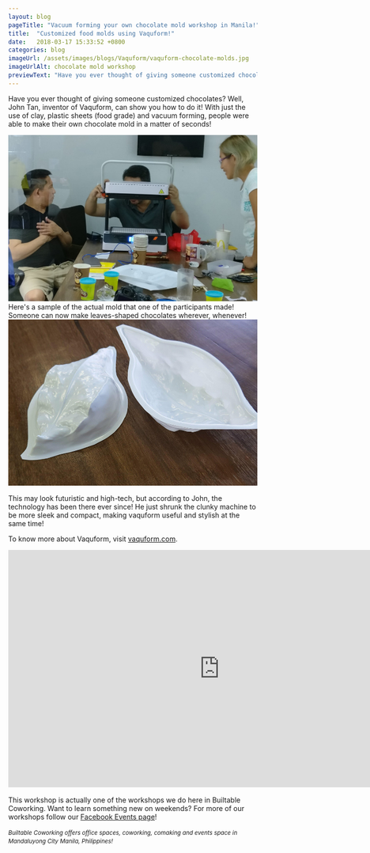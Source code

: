 ```yaml
---
layout: blog
pageTitle: "Vacuum forming your own chocolate mold workshop in Manila!"
title:  "Customized food molds using Vaquform!"
date:   2018-03-17 15:33:52 +0800
categories: blog
imageUrl: /assets/images/blogs/Vaquform/vaquform-chocolate-molds.jpg
imageUrlAlt: chocolate mold workshop
previewText: "Have you ever thought of giving someone customized chocolates? Well, John Tan, inventor of Vaquform, can show you how! With just the use of clay, plastic sheets (food grade) and vacuum forming..."
---
```



Have you ever thought of giving someone customized chocolates? Well, John Tan, inventor of Vaquform, can show you how to do it! With just the use of clay, plastic sheets (food grade) and vacuum forming, people were able to make their own chocolate mold in a matter of seconds!

<img src="/assets/images/blogs/Vaquform/vaquform-workshop.jpg" class="img-responsive"/>
<br>
Here's a sample of the actual mold that one of the participants made! Someone can now make leaves-shaped chocolates wherever, whenever!
<img src="/assets/images/blogs/Vaquform/chocolate-leaf-mold.jpg" class="img-responsive"/>




This may look futuristic and high-tech, but according to John, the technology has been there ever since! He just shrunk the clunky machine to be more sleek and compact, making vaquform useful and stylish at the same time! 

To know more about Vaquform, visit [vaquform.com][vaquform-url].

<iframe width="854" height="480" class="youtube-video" src="https://www.youtube.com/embed/hISq5XGbdhE" frameborder="0" allow="autoplay; encrypted-media" allowfullscreen></iframe>
 
This workshop is actually one of the workshops we do here in Builtable Coworking. Want to learn something new on weekends? For more of our workshops follow our [Facebook Events page][builtable-events]!



[vaquform-url]: https://jekyllrb.com/docs/home
[builtable-events]: https://www.facebook.com/builtable/events


<small>
<i>
Builtable Coworking offers office spaces, coworking, comaking and events space in Mandaluyong City Manila, Philippines!
</i>
</small>